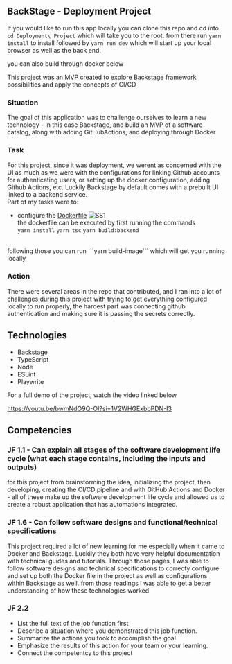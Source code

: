 ## BackStage - Deployment Project

If you would like to run this app locally you can clone this repo and cd into ```cd Deployment\ Project``` which will take you to the root. from there run ```yarn install``` to install followed by ```yarn run dev``` which will start up your local browser as well as the back end.

you can also build through docker below

This project was an MVP created to explore [Backstage](https://backstage.io/docs/overview/what-is-backstage) framework possibilities and apply the concepts of CI/CD

### Situation<br>
The goal of this application was to challenge ourselves to learn a new technology - in this case Backstage, and build an MVP of a software catalog, along with adding GitHubActions, and deploying through Docker

### Task
For this project, since it was deployment, we werent as concerned with the UI as much as we were with the configurations for linking Github accounts for authenticating users, or setting up the docker configuration, adding Github Actions, etc. Luckily Backstage by default comes with a prebuilt UI linked to a backend service.<br>
Part of my tasks were to: 
- configure the [Dockerfile](https://github.com/Keffdu/final-portfolio/blob/main/Deployment%20Project/packages/backend/Dockerfile)
![SS1](./assets/SS1.png)<br>
the dockerfile can be executed by first running the commands <br>
```yarn install```
```yarn tsc```
```yarn build:backend```
<br>
following those you can run ```yarn build-image``` which will get you running locally

### Action
There were several areas in the repo that contributed, and I ran into a lot of challenges during this project with trying to get everything configured locally to run properly, the hardest part was connecting github authentication and making sure it is passing the secrets correctly.

## Technologies
- Backstage
- TypeScript
- Node
- ESLint
- Playwrite

For a full demo of the project, watch the video linked below

https://youtu.be/bwmNdO9Q-OI?si=1V2WHGExbbPDN-I3

## Competencies
### JF 1.1 - Can explain all stages of the software development life cycle (what each stage contains, including the inputs and outputs)
for this project from brainstorming the idea, initializing the project, then developing, creating the CI/CD pipeline and with GitHub Actions and Docker - all of these make up the software development life cycle and allowed us to create a robust application that has automations integrated.


### JF 1.6 - Can follow software designs and functional/technical specifications
This project required a lot of new learning for me especially when it came to Docker and Backstage. Luckily they both have very helpful documentation with technical guides and tutorials. Through those pages, I was able to follow software designs and technical specifications to correcty configure and set up both the Docker file in the project as well as configurations within Backstage as well. from those readings I was able to get a better understanding of how these technologies worked


### JF 2.2
- List the full text of the job function first
- Describe a situation where you demonstrated  this job function.
- Summarize the actions you took to accomplish the goal. 
- Emphasize the results of this action for your team or your learning. 
- Connect the competentcy to this project
